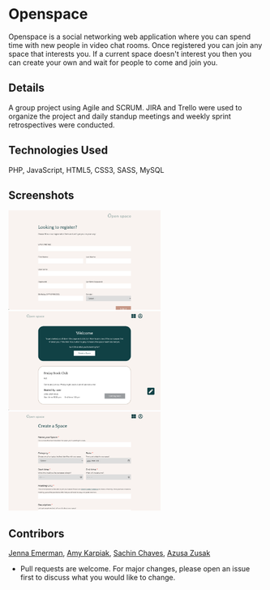 # Openspace

Openspace is a social networking web application where you can spend time with new people in video chat rooms. Once registered you can join any space that interests you. If a current space doesn't interest you then you can create your own and wait for people to come and join you.

## Details

A group project using Agile and SCRUM. JIRA and Trello were used to organize the project and daily standup meetings and weekly sprint retrospectives were conducted.

## Technologies Used

PHP, JavaScript, HTML5, CSS3, SASS, MySQL

## Screenshots
<img src="imgs/register.png" width="300"> <img src="imgs/home.png" width="300"> <img src="imgs/create.png" width="300">

## Contribors
[Jenna Emerman](https://github.com/jenna-mae), 
[Amy Karpiak](https://github.com/amykarpiak), 
[Sachin Chaves](https://github.com/sachinchaves), 
[Azusa Zusak](https://github.com/azusazusak)
* Pull requests are welcome. For major changes, please open an issue first to discuss what you would like to change.
